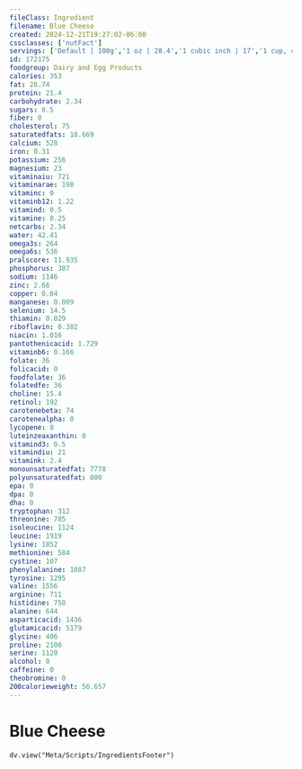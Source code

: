 ```yaml
---
fileClass: Ingredient
filename: Blue Cheese
created: 2024-12-21T19:27:02-06:00
cssclasses: ['nutFact']
servings: ['Default | 100g','1 oz | 28.4','1 cubic inch | 17','1 cup, crumbled, not packed | 135']
id: 172175
foodgroup: Dairy and Egg Products
calories: 353
fat: 28.74
protein: 21.4
carbohydrate: 2.34
sugars: 0.5
fiber: 0
cholesterol: 75
saturatedfats: 18.669
calcium: 528
iron: 0.31
potassium: 256
magnesium: 23
vitaminaiu: 721
vitaminarae: 198
vitaminc: 0
vitaminb12: 1.22
vitamind: 0.5
vitamine: 0.25
netcarbs: 2.34
water: 42.41
omega3s: 264
omega6s: 536
pralscore: 11.935
phosphorus: 387
sodium: 1146
zinc: 2.66
copper: 0.04
manganese: 0.009
selenium: 14.5
thiamin: 0.029
riboflavin: 0.382
niacin: 1.016
pantothenicacid: 1.729
vitaminb6: 0.166
folate: 36
folicacid: 0
foodfolate: 36
folatedfe: 36
choline: 15.4
retinol: 192
carotenebeta: 74
carotenealpha: 0
lycopene: 0
luteinzeaxanthin: 0
vitamind3: 0.5
vitamindiu: 21
vitamink: 2.4
monounsaturatedfat: 7778
polyunsaturatedfat: 800
epa: 0
dpa: 0
dha: 0
tryptophan: 312
threonine: 785
isoleucine: 1124
leucine: 1919
lysine: 1852
methionine: 584
cystine: 107
phenylalanine: 1087
tyrosine: 1295
valine: 1556
arginine: 711
histidine: 758
alanine: 644
asparticacid: 1436
glutamicacid: 5179
glycine: 406
proline: 2100
serine: 1120
alcohol: 0
caffeine: 0
theobromine: 0
200calorieweight: 56.657
---
```


# Blue Cheese

```dataviewjs
dv.view("Meta/Scripts/IngredientsFooter")
```